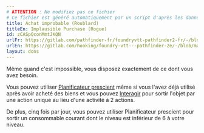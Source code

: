 ```yaml
---
# ATTENTION : Ne modifiez pas ce fichier
# Ce fichier est généré automatiquement par un script d'après les données du module Foundry VTT officiel et de sa traduction
title: Achat improbable (Roublard)
titleEn: Implausible Purchase (Rogue)
id: zCASpQconMmtJKQN
urlFr: https://gitlab.com/pathfinder-fr/foundryvtt-pathfinder2-fr/-/blob/master/data/feats/zCASpQconMmtJKQN.htm
urlEn: https://gitlab.com/hooking/foundry-vtt---pathfinder-2e/-/blob/master/packs/data/feats.db/implausible-purchase-rogue.json
layout: dons
---
```

Même quand c'est impossible, vous disposez exactement de ce dont vous avez besoin.

Vous pouvez utiliser [Planificateur prescient](planificateur-prescient.html) même si vous l'avez déjà utilisé après avoir acheté des biens et vous pouvez [Interagir](../actions/interagir.html) pour sortir l'objet par une action unique au lieu d'une activité à 2 actions.

De plus, cinq fois par jour, vous pouvez utiliser Planificateur prescient pour sortir un consommable courant dont le niveau est inférieur de 6 à votre niveau.
